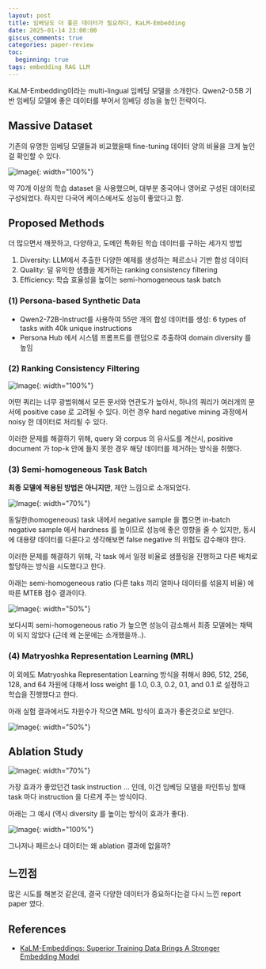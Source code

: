 ```yaml
---
layout: post
title: 임베딩도 더 좋은 데이터가 필요하다, KaLM-Embedding
date: 2025-01-14 23:00:00
giscus_comments: true
categories: paper-review
toc:
  beginning: true
tags: embedding RAG LLM
---
```


KaLM-Embedding이라는 multi-lingual 임베딩 모델을 소개한다. Qwen2-0.5B 기반 임베딩 모델에 좋은 데이터를 부어서 임베딩 성능을 높인 전략이다.

## Massive Dataset

기존의 유명한 임베딩 모델들과 비교했을때 fine-tuning 데이터 양의 비율을 크게 높인걸 확인할 수 있다.

![Image](https://i.imgur.com/DXEs65z.png){: width="100%"}

약 70개 이상의 학습 dataset 을 사용했으며, 대부분 중국어나 영어로 구성된 데이터로 구성되었다. 하지만 다국어 케이스에서도 성능이 좋았다고 함.

## Proposed Methods

더 많으면서 깨끗하고, 다양하고, 도메인 특화된 학습 데이터를 구하는 세가지 방법

1. Diversity: LLM에서 추출한 다양한 예제를 생성하는 페르소나 기반 합성 데이터 
2. Quality: 덜 유익한 샘플을 제거하는 ranking consistency filtering
3. Efficiency: 학습 효율성을 높이는 semi-homogeneous task batch

### (1) Persona-based Synthetic Data 

- Qwen2-72B-Instruct를 사용하여 55만 개의 합성 데이터를 생성:  6 types of tasks with 40k unique instructions
- Persona Hub 에서 시스템 프롬프트를 랜덤으로 추출하여 domain diversity 를 높임

### (2) Ranking Consistency Filtering

![Image](https://i.imgur.com/EHjO00K.png){: width="100%"}

어떤 쿼리는 너무 광범위해서 모든 문서와 연관도가 높아서, 하나의 쿼리가 여러개의 문서에 positive case 로 고려될 수 있다. 이런 경우 hard negative mining 과정에서 noisy 한 데이터로 처리될 수 있다.

이러한 문제를 해결하기 위해, query 와 corpus 의 유사도를 계산시, positive document 가 top-k 안에 들지 못한 경우 해당 데이터를 제거하는 방식을 취했다.

### (3) Semi-homogeneous Task Batch

**최종 모델에 적용된 방법은 아니지만**, 제안 느낌으로 소개되었다.

![Image](https://i.imgur.com/8daD7KG.png){: width="70%"}

동일한(homogeneous) task 내에서 negative sample 을 뽑으면 in-batch negative sample 에서 hardness 를 높이므로 성능에 좋은 영향을 줄 수 있지만, 동시에 대용량 데이터를 다룬다고 생각해보면 false negative 의 위험도 감수해야 한다.

이러한 문제를 해결하기 위해, 각 task 에서 일정 비율로 샘플링을 진행하고 다른 배치로 할당하는 방식을 시도했다고 한다.

아래는 semi-homogeneous ratio (다른 taks 끼리 얼마나 데이터를 섞을지 비율) 에 따른 MTEB 점수 결과이다.

![Image](https://i.imgur.com/SktSktk.png){: width="50%"}

보다시피 semi-homogeneous ratio 가 높으면 성능이 감소해서 최종 모델에는 채택이 되지 않았다 (근데 왜 논문에는 소개했을까..).

### (4) Matryoshka Representation Learning (MRL)

이 외에도 Matryoshka Representation Learning 방식을 취해서 896, 512, 256, 128, and 64 차원에 대해서 loss weight 를 1.0, 0.3, 0.2, 0.1, and 0.1 로 설정하고 학습을 진행했다고 한다.

아래 실험 결과에서도 차원수가 작으면 MRL 방식이 효과가 좋은것으로 보인다.

![Image](https://i.imgur.com/fkz5LZg.png){: width="50%"}

## Ablation Study

![Image](https://i.imgur.com/5rYgKvt.png){: width="70%"}

가장 효과가 좋았던건 task instruction ... 인데, 이건 임베딩 모델을 파인튜닝 할때 task 마다 instruction 을 다르게 주는 방식이다.

아래는 그 예시 (역시 diversity 를 높이는 방식이 효과가 좋다).

![Image](https://i.imgur.com/7yQXsZj.png){: width="100%"}

그나저나 페르소나 데이터는 왜 ablation 결과에 없을까?

## 느낀점

많은 시도를 해본것 같은데, 결국 다양한 데이터가 중요하다는걸 다시 느낀 report paper 였다.

## References

- [KaLM-Embeddings: Superior Training Data Brings A Stronger Embedding Model](https://arxiv.org/pdf/2501.01028)
